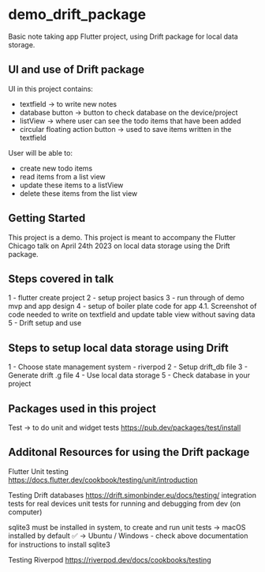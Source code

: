 # demo_drift_package

Basic note taking app Flutter project, using Drift package for local data storage.

## UI and use of Drift package 

UI in this project contains:
- textfield -> to write new notes
- database button -> button to check database on the device/project
- listView -> where user can see the todo items that have been added
- circular floating action button -> used to save items written in the textfield

User will be able to:
- create new todo items 
- read items from a list view 
- update these items to a listView
- delete these items from the list view

## Getting Started

This project is a demo. This project is meant to accompany the Flutter Chicago talk on April 24th 2023 on local data storage using the Drift package.

## Steps covered in talk 
1 -     flutter create project 
2 -     setup project basics
3 -     run through of demo mvp and app design
4 -     setup of boiler plate code for app
4.1.    Screenshot of code needed to write on textfield 
        and update table view without saving data 
5 -     Drift setup and use   

## Steps to setup local data storage using Drift
1 -     Choose state management system - riverpod
2 -     Setup drift_db file
3 -     Generate drift .g file 
4 -     Use local data storage 
5 -     Check database in your project 

## Packages used in this project 


Test 
-> to do unit and widget tests 
https://pub.dev/packages/test/install

## Additonal Resources for using the Drift package 

Flutter Unit testing 
https://docs.flutter.dev/cookbook/testing/unit/introduction

Testing Drift databases 
https://drift.simonbinder.eu/docs/testing/
integration tests for real devices 
unit tests for running and debugging from dev (on computer)

sqlite3 must be installed in system, to create and run unit tests
-> macOS installed by default ✅
-> Ubuntu / Windows - check above documentation for instructions to install sqlite3

Testing Riverpod 
https://riverpod.dev/docs/cookbooks/testing

